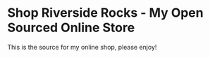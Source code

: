 # Shop Riverside Rocks - My Open Sourced Online Store

This is the source for my online shop, please enjoy!
